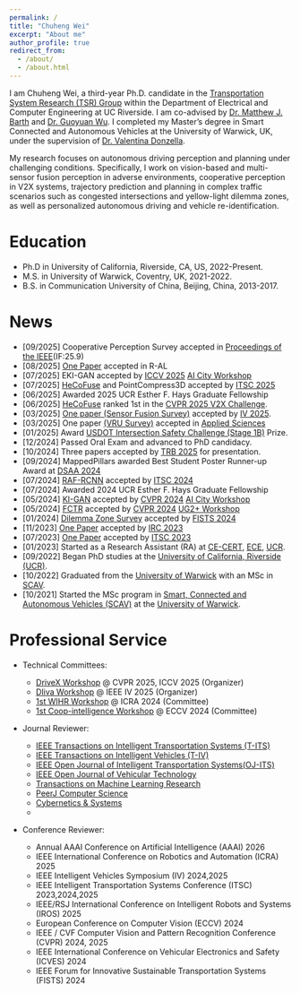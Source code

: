 ```yaml
---
permalink: /
title: "Chuheng Wei"
excerpt: "About me"
author_profile: true
redirect_from: 
  - /about/
  - /about.html
---
```


I am Chuheng Wei, a third-year Ph.D. candidate in the [Transportation System Research (TSR) Group](https://www.cert.ucr.edu/transportation-systems-vehicle-infrastructure-interaction) within the Department of Electrical and Computer Engineering at UC Riverside. I am co-advised by [Dr. Matthew J. Barth](https://intra.ece.ucr.edu/~barth/?_gl=1%2Atxlm05%2A_ga%2AMTIxMTU1MDMyMy4xNjkzOTQ5OTQ0%2A_ga_S8BZQKWST2%2AMTcwMzkzMDI1My41Mi4xLjE3MDM5MzAzMDIuMC4wLjA.%2A_ga_Z1RGSBHBF7%2AMTcwMzkzMDI1My41Mi4xLjE3MDM5MzAzMDIuMC4wLjA.) and [Dr. Guoyuan Wu](https://profiles.ucr.edu/app/home/profile/guoyuanw). I completed my Master’s degree in Smart Connected and Autonomous Vehicles at the University of Warwick, UK, under the supervision of [Dr. Valentina Donzella](https://warwick.ac.uk/fac/sci/wmg/about/our-people/profile?wmgid=1224).

My research focuses on autonomous driving perception and planning under challenging conditions. Specifically, I work on vision-based and multi-sensor fusion perception in adverse environments, cooperative perception in V2X systems, trajectory prediction and planning in complex traffic scenarios such as congested intersections and yellow-light dilemma zones, as well as personalized autonomous driving and vehicle re-identification.



Education
======
* Ph.D in University of California, Riverside, CA, US, 2022-Present.
* M.S. in University of Warwick, Coventry, UK, 2021-2022.
* B.S. in Communication University of China, Beijing, China, 2013-2017.


News
======
- [09/2025] Cooperative Perception Survey accepted in [Proceedings of the IEEE](https://ieeexplore.ieee.org/xpl/tocresult.jsp?isnumber=4357935)(IF:25.9)
- [08/2025] [One Paper](https://ieeexplore.ieee.org/abstract/document/11122292) accepted in R-AL
- [07/2025] EKI-GAN accepted by [ICCV 2025](https://iccv.thecvf.com/) [AI City Workshop](https://www.aicitychallenge.org/)
- [07/2025] [HeCoFuse](https://arxiv.org/abs/2507.13677) and PointCompress3D accepted by [ITSC 2025](https://ieee-itsc.org/2025/)
- [06/2025] Awarded 2025 UCR Esther F. Hays Graduate Fellowship
- [06/2025] [HeCoFuse](https://arxiv.org/abs/2507.13677) ranked 1st in the [CVPR 2025 V2X Challenge](https://drivex-workshop.github.io/).
- [03/2025] [One paper (Sensor Fusion Survey)](https://ieeexplore.ieee.org/document/11097396) accepted by [IV 2025](https://ieee-iv.org/2025/).
- [03/2025] One paper [(VRU Survey)](https://www.mdpi.com/2076-3417/15/7/3797) accepted in [Applied Sciences](https://www.mdpi.com/journal/applsci) 
- [01/2025] Award [USDOT Intersection Safety Challenge (Stage 1B)](https://its.dot.gov/isc/) Prize.
- [12/2024] Passed Oral Exam and advanced to PhD candidacy.
- [10/2024] Three papers accepted by [TRB 2025](https://trb-annual-meeting.nationalacademies.org/) for presentation.  
- [09/2024] MappedPillars awarded Best Student Poster Runner-up Award at [DSAA 2024](https://dsaa2024.dsaa.co/)
- [07/2024] [RAF-RCNN](https://ieeexplore.ieee.org/abstract/document/10920096) accepted by [ITSC 2024](https://ieee-itsc.org/2024/)
- [07/2024] Awarded 2024 UCR Esther F. Hays Graduate Fellowship
- [05/2024] [KI-GAN](https://openaccess.thecvf.com/content/CVPR2024W/AICity/html/Wei_KI-GAN_Knowledge-Informed_Generative_Adversarial_Networks_for_Enhanced_Multi-Vehicle_Trajectory_Forecasting_CVPRW_2024_paper.html) accepted by [CVPR 2024](https://cvpr.thecvf.com/Conferences/2024) [AI City Workshop](https://www.aicitychallenge.org/)
- [05/2024] [FCTR](https://openaccess.thecvf.com/content/CVPR2024W/UG2/html/Wei_Feature_Corrective_Transfer_Learning_End-to-End_Solutions_to_Object_Detection_in_CVPRW_2024_paper.html) accepted by [CVPR 2024](https://cvpr.thecvf.com/Conferences/2024) [UG2+ Workshop](https://cvpr2024ug2challenge.github.io/)
- [01/2024] [Dilemma Zone Survey](https://ieeexplore.ieee.org/abstract/document/10485546) accepted by [FISTS 2024](https://2023.ieee-itsc.org/)
- [11/2023] [One Paper](https://ieeexplore.ieee.org/abstract/document/10473585) accepted by [IRC 2023](https://www.ieee-irc.org/)
- [07/2023] [One Paper](https://ieeexplore.ieee.org/abstract/document/10422473) accepted by [ITSC 2023](https://2023.ieee-itsc.org/)
- [01/2023] Started as a Research Assistant (RA) at [CE-CERT](https://www.cert.ucr.edu/), [ECE](https://www.ece.ucr.edu/), [UCR](https://www.ucr.edu/).
- [09/2022] Began PhD studies at the [University of California, Riverside (UCR)](https://www.ucr.edu/).
- [10/2022] Graduated from the [University of Warwick](https://warwick.ac.uk/) with an MSc in [SCAV](https://warwick.ac.uk/fac/sci/wmg/study/masters-degrees/connected-autonomous-vehicles/).
- [10/2021] Started the MSc program in [Smart, Connected and Autonomous Vehicles (SCAV)](https://warwick.ac.uk/fac/sci/wmg/study/masters-degrees/connected-autonomous-vehicles/) at the [University of Warwick](https://warwick.ac.uk/).

Professional Service
======


- Technical Committees:
  - [DriveX Workshop](https://drivex-workshop.github.io/) @ CVPR 2025, ICCV 2025 (Organizer)
  - [Dliva Workshop](https://dliva-workshop.github.io/) @ IEEE IV 2025 (Organizer)
  - [1st WIHR Workshop](https://icrawearable.github.io/) @ ICRA 2024 (Committee)
  - [1st Coop-intelligence Workshop](https://coop-intelligence.github.io/) @ ECCV 2024 (Committee)

  
- Journal Reviewer:
  - [IEEE Transactions on Intelligent Transportation Systems (T-ITS)](https://ieee-itss.org/pub/t-its/)
  - [IEEE Transactions on Intelligent Vehicles (T-IV)](https://ieee-itss.org/pub/t-iv/)
  - [IEEE Open Journal of Intelligent Transportation Systems(OJ-ITS)](https://ieee-itss.org/pub/oj-its/)
  - [IEEE Open Journal of Vehicular Technology](https://ieeexplore.ieee.org/xpl/RecentIssue.jsp?punumber=8782711)
  - [Transactions on Machine Learning Research](https://jmlr.org/tmlr/)
  - [PeerJ Computer Science](https://peerj.com/computer-science/)
  - [Cybernetics & Systems](https://www.tandfonline.com/journals/ucbs20)
  - 
- Conference Reviewer:
  - Annual AAAI Conference on Artificial Intelligence (AAAI) 2026
  - IEEE International Conference on Robotics and Automation (ICRA) 2025
  - IEEE Intelligent Vehicles Symposium (IV) 2024,2025
  - IEEE Intelligent Transportation Systems Conference (ITSC) 2023,2024,2025
  - IEEE/RSJ International Conference on Intelligent Robots and Systems (IROS) 2025
  - European Conference on Computer Vision (ECCV) 2024 
  - IEEE / CVF Computer Vision and Pattern Recognition Conference (CVPR) 2024, 2025
  - IEEE International Conference on Vehicular Electronics and Safety (ICVES) 2024
  - IEEE Forum for Innovative Sustainable Transportation Systems (FISTS) 2024

[//]: # (Site-wide configuration)






